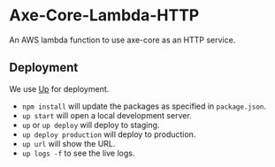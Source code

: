 # Axe-Core-Lambda-HTTP

An AWS lambda function to use axe-core as an HTTP service.

## Deployment

We use [Up](https://up.docs.apex.sh/) for deployment.

* `npm install` will update the packages as specified in `package.json`.
* `up start` will open a local development server.
* `up` or `up deploy` will deploy to staging.
* `up deploy production` will deploy to production.
* `up url` will show the URL.
* `up logs -f` to see the live logs.
